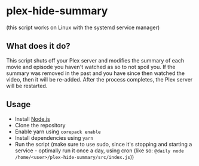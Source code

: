# plex-hide-summary

(this script works on Linux with the systemd service manager)

## What does it do?

This script shuts off your Plex server and modifies the summary of each movie and episode you haven't watched as so to not spoil you. If the summary was removed in the past and you have since then watched the video, then it will be re-added. After the process completes, the Plex server will be restarted.

## Usage

- Install [Node.js](https://nodejs.org/en/)
- Clone the repository
- Enable yarn using `corepack enable`
- Install dependencies using `yarn`
- Run the script (make sure to use sudo, since it's stopping and starting a service - optimally run it once a day, using cron (like so: `@daily node /home/<user>/plex-hide-summary/src/index.js`))
